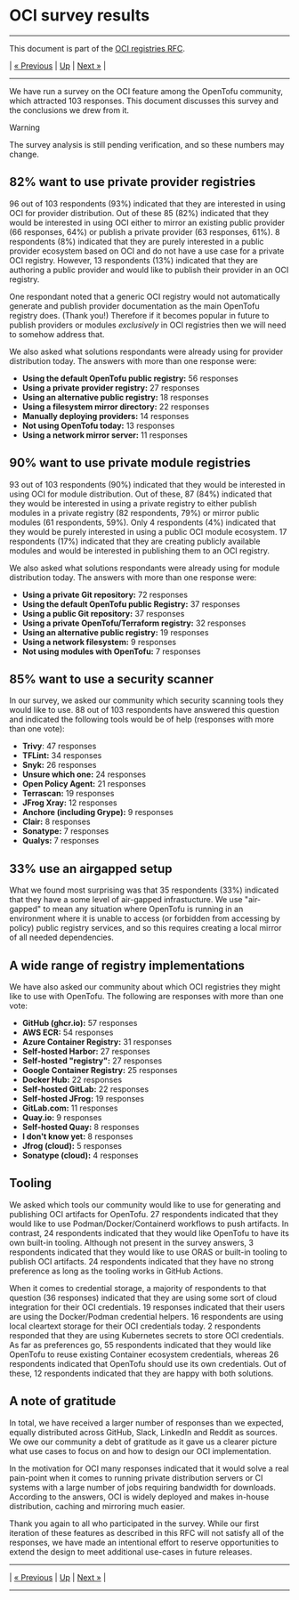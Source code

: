 # OCI survey results

---

This document is part of the [OCI registries RFC](../20241206-oci-registries.md).

| [« Previous](1-oci-primer.md) | [Up](../20241206-oci-registries.md) | [Next »](3-design-considerations.md) |

---

We have run a survey on the OCI feature among the OpenTofu community, which attracted 103 responses. This document discusses this survey and the conclusions we drew from it.

> [!WARNING]
> The survey analysis is still pending verification, and so these numbers may change.

## 82% want to use private provider registries

96 out of 103 respondents (93%) indicated that they are interested in using OCI for provider distribution. Out of these 85 (82%) indicated that they would be interested in using OCI either to mirror an existing public provider (66 responses, 64%) or publish a private provider (63 responses, 61%). 8 respondents (8%) indicated that they are purely interested in a public provider ecosystem based on OCI and do not have a use case for a private OCI registry. However, 13 respondents (13%) indicated that they are authoring a public provider and would like to publish their provider in an OCI registry.

One respondant noted that a generic OCI registry would not automatically generate and publish provider documentation as the main OpenTofu registry does. (Thank you!) Therefore if it becomes popular in future to publish providers or modules _exclusively_ in OCI registries then we will need to somehow address that.

We also asked what solutions respondants were already using for provider distribution today. The answers with more than one response were:

- **Using the default OpenTofu public registry:** 56 responses
- **Using a private provider registry:** 27 responses
- **Using an alternative public registry:** 18 responses
- **Using a filesystem mirror directory:** 22 responses
- **Manually deploying providers:** 14 responses
- **Not using OpenTofu today:** 13 responses
- **Using a network mirror server:** 11 responses

## 90% want to use private module registries

93 out of 103 respondents (90%) indicated that they would be interested in using OCI for module distribution. Out of these, 87 (84%) indicated that they would be interested in using a private registry to either publish modules in a private registry (82 respondents, 79%) or mirror public modules (61 respondents, 59%). Only 4 respondents (4%) indicated that they would be purely interested in using a public OCI module ecosystem. 17 respondents (17%) indicated that they are creating publicly available modules and would be interested in publishing them to an OCI registry.

We also asked what solutions respondants were already using for module distribution today. The answers with more than one response were:

- **Using a private Git repository:** 72 responses
- **Using the default OpenTofu public Registry:** 37 responses
- **Using a public Git repository:** 37 responses
- **Using a private OpenTofu/Terraform registry:** 32 responses
- **Using an alternative public registry:** 19 responses
- **Using a network filesystem:** 9 responses
- **Not using modules with OpenTofu:** 7 responses

## 85% want to use a security scanner

In our survey, we asked our community which security scanning tools they would like to use. 88 out of 103 respondents have answered this question and indicated the following tools would be of help (responses with more than one vote):

- **Trivy**: 47 responses
- **TFLint:** 34 responses
- **Snyk:** 26 responses
- **Unsure which one:** 24 responses
- **Open Policy Agent:** 21 responses
- **Terrascan:** 19 responses
- **JFrog Xray:** 12 responses
- **Anchore (including Grype):** 9 responses
- **Clair:** 8 responses
- **Sonatype:** 7 responses
- **Qualys:** 7 responses

## 33% use an airgapped setup

What we found most surprising was that 35 respondents (33%) indicated that they have a some level of air-gapped infrastucture. We use "air-gapped" to mean any situation where OpenTofu is running in an environment where it is unable to access (or forbidden from accessing by policy) public registry services, and so this requires creating a local mirror of all needed dependencies.

## A wide range of registry implementations

We have also asked our community about which OCI registries they might like to use with OpenTofu. The following are responses with more than one vote:

- **GitHub (ghcr.io):** 57 responses
- **AWS ECR:** 54 responses
- **Azure Container Registry:** 31 responses
- **Self-hosted Harbor:** 27 responses
- **Self-hosted "registry":** 27 responses
- **Google Container Registry:** 25 responses
- **Docker Hub:** 22 responses
- **Self-hosted GitLab:** 22 responses
- **Self-hosted JFrog:** 19 responses
- **GitLab.com:** 11 responses
- **Quay.io:** 9 responses
- **Self-hosted Quay:** 8 responses
- **I don't know yet:** 8 responses
- **Jfrog (cloud):** 5 responses
- **Sonatype (cloud):** 4 responses

## Tooling

We asked which tools our community would like to use for generating and publishing OCI artifacts for OpenTofu. 27 respondents indicated that they would like to use Podman/Docker/Containerd workflows to push artifacts. In contrast, 24 respondents indicated that they would like OpenTofu to have its own built-in tooling. Although not present in the survey answers, 3 respondents indicated that they would like to use ORAS or built-in tooling to publish OCI artifacts. 24 respondents indicated that they have no strong preference as long as the tooling works in GitHub Actions.

When it comes to credential storage, a majority of respondents to that question (36 responses) indicated that they are using some sort of cloud integration for their OCI credentials. 19 responses indicated that their users are using the Docker/Podman credential helpers. 16 respondents are using local cleartext storage for their OCI credentials today. 2 respondents responded that they are using Kubernetes secrets to store OCI credentials. As far as preferences go, 55 respondents indicated that they would like OpenTofu to reuse existing Container ecosystem credentials, whereas 26 respondents indicated that OpenTofu should use its own credentials. Out of these, 12 respondents indicated that they are happy with both solutions.

## A note of gratitude

In total, we have received a larger number of responses than we expected, equally distributed across GitHub, Slack, LinkedIn and Reddit as sources. We owe our community a debt of gratitude as it gave us a clearer picture what use cases to focus on and how to design our OCI implementation. 

In the motivation for OCI many responses indicated that it would solve a real pain-point when it comes to running private distribution servers or CI systems with a large number of jobs requiring bandwidth for downloads. According to the answers, OCI is widely deployed and makes in-house distribution, caching and mirroring much easier.

Thank you again to all who participated in the survey. While our first iteration of these features as described in this RFC will not satisfy all of the responses, we have made an intentional effort to reserve opportunities to extend the design to meet additional use-cases in future releases.

---

| [« Previous](1-oci-primer.md) | [Up](../20241206-oci-registries.md) | [Next »](3-design-considerations.md) |

---